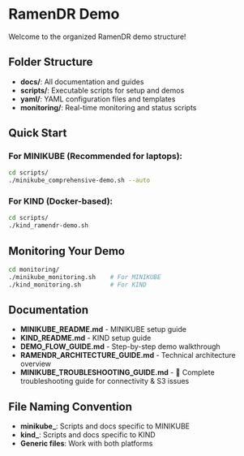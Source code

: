 # RamenDR Demo

Welcome to the organized RamenDR demo structure!

## Folder Structure

- **docs/**: All documentation and guides
- **scripts/**: Executable scripts for setup and demos  
- **yaml/**: YAML configuration files and templates
- **monitoring/**: Real-time monitoring and status scripts

## Quick Start

### For MINIKUBE (Recommended for laptops):
```bash
cd scripts/
./minikube_comprehensive-demo.sh --auto
```

### For KIND (Docker-based):
```bash
cd scripts/  
./kind_ramendr-demo.sh
```

## Monitoring Your Demo
```bash
cd monitoring/
./minikube_monitoring.sh    # For MINIKUBE
./kind_monitoring.sh        # For KIND
```

## Documentation

- **MINIKUBE_README.md** - MINIKUBE setup guide
- **KIND_README.md** - KIND setup guide  
- **DEMO_FLOW_GUIDE.md** - Step-by-step demo walkthrough
- **RAMENDR_ARCHITECTURE_GUIDE.md** - Technical architecture overview
- **MINIKUBE_TROUBLESHOOTING_GUIDE.md** - 🔧 Complete troubleshooting guide for connectivity & S3 issues

## File Naming Convention

- **minikube_**: Scripts and docs specific to MINIKUBE
- **kind_**: Scripts and docs specific to KIND
- **Generic files**: Work with both platforms

